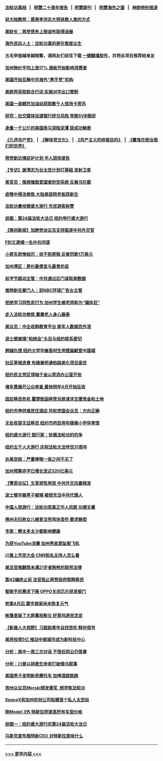 #### [法轮功真相](https://github.com/gfw-breaker/truth/blob/master/README.md?t=0) &nbsp;&nbsp;|&nbsp;&nbsp; [明慧二十周年报告](https://github.com/gfw-breaker/mh-reports/blob/master/README.md?t=0) &nbsp;&nbsp;|&nbsp;&nbsp;[明慧期刊](https://github.com/gfw-breaker/mh-qikan) &nbsp;&nbsp;|&nbsp;&nbsp; [明慧海外之窗](https://github.com/gfw-breaker/mh-news/blob/master/README.md?t=0) &nbsp;&nbsp;|&nbsp;&nbsp; [神韵特别报道](https://github.com/gfw-breaker/mh-news/blob/master/shenyun.md?t=0)
#### [前大陆教师：感恩李洪志大师拯救人类的方式](../pages/nsc412/n13995936.md?t=05140343) 
#### [美财长：两党债务上限谈判取得进展](../pages/nsc412/n13995855.md?t=05140343) 
#### [海外民运人士：法轮功真的是在救度众生](../pages/nsc412/n13995519.md?t=05140343) 
#### 五毛举报越来越频繁，请网友们前往下载 [一键翻墙软件](https://github.com/gfw-breaker/ssr-accounts)，并将此项目推荐给亲友
#### [加州物价平均上涨17% 通胀开始影响消费者](../pages/nsc412/n13995509.md?t=05140343) 
#### [美国开始瓦解中共海外“黑手党”机构](../pages/nsc412/n13995809.md?t=05140343) 
#### [美欧将采取联合行动 实施对华出口管制](../pages/nsc412/n13995866.md?t=05140343) 
#### [美国一盗贼在加油站窃取数千人信用卡资讯](../pages/nsc412/n13995307.md?t=05140343) 
#### [研究：社交媒体加速银行挤兑风险 导致SVB倒闭](../pages/nsc412/n13995822.md?t=05140343) 
#### [身重一千公斤的美国挽马深陷泥潭 获成功解救](../pages/nsc412/n13995550.md?t=05140343) 
#### [《九评共产党》](https://github.com/begood0513/9ping.md/blob/master/README.md) &nbsp;|&nbsp; [《解体党文化》](../../../../jtdwh.md/blob/master/README.md)  &nbsp;|&nbsp; [《共产主义的终极目的》](../../../../gczydzjmd.md/blob/master/README.md) &nbsp;|&nbsp; [《魔鬼在统治我们的世界》](../../../../mgztzwmdsj.md/blob/master/README.md) 
#### [拜登新边境庇护计划 华人团体提告](../pages/nsc412/n13995240.md?t=05140343) 
#### [【专访】谢清志为台太空计划打基础 发射卫星](../pages/nsc412/n13995447.md?t=05140343) 
#### [美官员：俄想摧毁爱国者防空系统 反被乌拦截](../pages/nsc412/n13995728.md?t=05140343) 
#### [疫情中得法修炼 大陆美容院老板获新生](../pages/nsc412/n13995717.md?t=05140343) 
#### [法轮功曼哈顿盛大游行 市民游客称赞](../pages/nsc412/n13995337.md?t=05140343) 
#### [组图：第24届法轮大法日 纽约举行盛大游行](../pages/nsc412/n13995521.md?t=05140343) 
#### [【晚间新闻】加跨党派议员支持驱逐中共外交官](../pages/nsc412/n13995106.md?t=05140343) 
#### [FBI又逮捕一名中共间谍](../pages/nsc412/n13995507.md?t=05140343) 
#### [小房东悲惨经历：收不到房租 反被罚款1万美元](../pages/nsc412/n13995502.md?t=05140343) 
#### [加州湾区：房价最便宜与最贵的县](../pages/nsc412/n13995500.md?t=05140343) 
#### [前字节跳动主管：中共通过后门读取美数据](../pages/nsc412/n13995390.md?t=05140343) 
#### [推特新任掌门人：前NBC环球广告女主管](../pages/nsc412/n13995496.md?t=05140343) 
#### [拒绝学习同性恋行为 加州学生被老师称为“偏执狂”](../pages/nsc412/n13995412.md?t=05140343) 
#### [走入法轮功修炼 耄耋老人身心康泰](../pages/nsc412/n13995334.md?t=05140343) 
#### [美议员：中企收购教育平台 美军人数据恐外泄](../pages/nsc412/n13995335.md?t=05140343) 
#### [波士顿被捕“和统会”头目与纽约联系密切](../pages/nsc412/n13995315.md?t=05140343) 
#### [跨越仇恨 纽约大学华裔高材生用壁画献爱中国城](../pages/nsc412/n13995288.md?t=05140343) 
#### [社区草根造景 布碌崙桥通柏路美化项目面世](../pages/nsc412/n13995281.md?t=05140343) 
#### [纽约民主党区领袖于金山竞选办公室开张](../pages/nsc412/n13995286.md?t=05140343) 
#### [堵车费展开公众审查 最快明年4月开始征收](../pages/nsc412/n13995275.md?t=05140343) 
#### [因应移民危机 霍楚致函拜登总统请求支援资金和土地](../pages/nsc412/n13995301.md?t=05140343) 
#### [纽约市停供难民住酒店 共和党国会议员：方向正确](../pages/nsc412/n13995305.md?t=05140343) 
#### [无处收容无证移民 纽约市府启用布碌崙小学体育馆](../pages/nsc412/n13995298.md?t=05140343) 
#### [纽约盛大游行 银行家：钦佩法轮功的抗争](../pages/nsc412/n13995280.md?t=05140343) 
#### [纽约五千人大游行 庆祝法轮大法传世31周年](../pages/nsc412/n13995110.md?t=05140343) 
#### [达美空姐：严重哮喘一夜之间不见了](../pages/nsc412/n13995273.md?t=05140343) 
#### [加州预算赤字已增长至近320亿美元](../pages/nsc412/n13995327.md?t=05140343) 
#### [【菁英论坛】文革邪性再现 中共外交风暴频发](../pages/nsc412/n13995139.md?t=05140343) 
#### [波士顿华裔男子被捕 被控充当中共代理人](../pages/nsc412/n13995143.md?t=05140343) 
#### [中国人观游行：法轮功现真正华人风貌 功德无量](../pages/nsc412/n13995244.md?t=05140343) 
#### [佛州夫妇称女儿被麦当劳鸡块烫伤 要求赔偿](../pages/nsc412/n13995166.md?t=05140343) 
#### [专家：睡太多太少都影响健康](../pages/nsc412/n13995225.md?t=05140343) 
#### [为获YouTube流量 加州男故意坠毁飞机](../pages/nsc412/n13995200.md?t=05140343) 
#### [川普上市民大会 CNN知名主持人怎么看](../pages/nsc412/n13995100.md?t=05140343) 
#### [美法官推翻禁未满21岁者购枪的联邦法律](../pages/nsc412/n13995126.md?t=05140343) 
#### [第42编终止前 法官阻止拜登政府假释移民](../pages/nsc412/n13995077.md?t=05140343) 
#### [智能手机需求下降 OPPO关闭芯片研发部门](../pages/nsc412/n13994948.md?t=05140343) 
#### [枪案4月后 蒙市商家尚未恢复元气](../pages/nsc412/n13995155.md?t=05140343) 
#### [帐篷里装了大屏幕投影仪 好莱坞游民怎说](../pages/nsc412/n13995127.md?t=05140343) 
#### [【新唐人大视野】习鼓励青年自找苦吃 释何信号](../pages/nsc412/n13995092.md?t=05140343) 
#### [美将投资5亿 推动中部城市成为新科技中心](../pages/nsc412/n13994999.md?t=05140343) 
#### [分析：美中一周三次对话 不信任阴云仍笼罩](../pages/nsc412/n13995004.md?t=05140343) 
#### [分析：川普以拯救生命来打破俄乌叙事](../pages/nsc412/n13994991.md?t=05140343) 
#### [美国男子发明新奇摩托车 加啤酒就能跑](../pages/nsc412/n13994911.md?t=05140343) 
#### [宾州众议员Merski颁发褒奖  想学炼法轮功](../pages/nsc412/n13995095.md?t=05140343) 
#### [SpaceX和加州初创公司拟建首个私人太空站](../pages/nsc412/n13994382.md?t=05140343) 
#### [除Model 3外 特斯拉将提高所有车型价格](../pages/nsc412/n13994995.md?t=05140343) 
#### [组图一：纽约盛大游行庆第24届法轮大法日](../pages/nsc412/n13995002.md?t=05140343) 
#### [马斯克宣布推特新CEO 对特斯拉意味什么](../pages/nsc412/n13994943.md?t=05140343) 

----
#### [ >>> 更早内容 <<< ](../indexes/nsc412-earlier.md)
